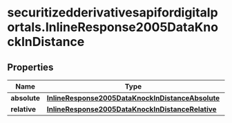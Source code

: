 # securitizedderivativesapifordigitalportals.InlineResponse2005DataKnockInDistance

## Properties

Name | Type | Description | Notes
------------ | ------------- | ------------- | -------------
**absolute** | [**InlineResponse2005DataKnockInDistanceAbsolute**](InlineResponse2005DataKnockInDistanceAbsolute.md) |  | [optional] 
**relative** | [**InlineResponse2005DataKnockInDistanceRelative**](InlineResponse2005DataKnockInDistanceRelative.md) |  | [optional] 


